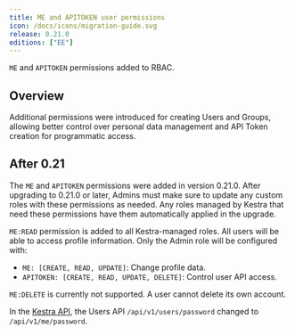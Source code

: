 ```yaml
---
title: ME and APITOKEN user permissions
icon: /docs/icons/migration-guide.svg
release: 0.21.0
editions: ["EE"]
---
```


`ME` and `APITOKEN` permissions added to RBAC.

## Overview

Additional permissions were introduced for creating Users and Groups, allowing better control over personal data management and API Token creation for programmatic access.

## After 0.21

The `ME` and `APITOKEN` permissions were added in version 0.21.0. After upgrading to 0.21.0 or later, Admins must make sure to update any custom roles with these permissions as needed. Any roles managed by Kestra that need these permissions have them automatically applied in the upgrade.

`ME:READ` permission is added to all Kestra-managed roles. All users will be able to access profile information. Only the Admin role will be configured with:

- `ME: [CREATE, READ, UPDATE]`: Change profile data.
- `APITOKEN: [CREATE, READ, UPDATE, DELETE]`: Control user API access.

`ME:DELETE` is currently not supported. A user cannot delete its own account.

In the [Kestra API](../../api-reference/enterprise.md), the Users API `/api/v1/users/password` changed to `/api/v1/me/password`.